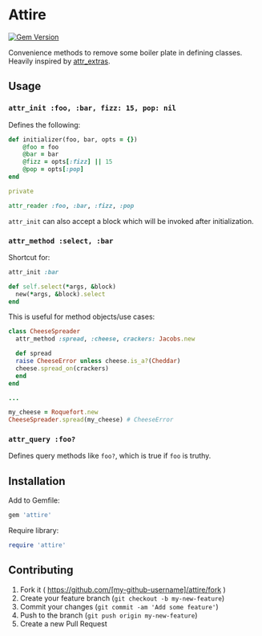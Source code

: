 # Attire

[![Gem Version](https://badge.fury.io/rb/attire.svg)](http://badge.fury.io/rb/attire)

Convenience methods to remove some boiler plate in defining classes. Heavily inspired by [attr_extras](https://github.com/barsoom/attr_extras).

## Usage

### `attr_init :foo, :bar, fizz: 15, pop: nil`

Defines the following:

``` ruby
def initializer(foo, bar, opts = {})
	@foo = foo
	@bar = bar
	@fizz = opts[:fizz] || 15
	@pop = opts[:pop]
end

private

attr_reader :foo, :bar, :fizz, :pop
```

`attr_init` can also accept a block which will be invoked after initialization.

### `attr_method :select, :bar`

Shortcut for:

``` ruby
attr_init :bar

def self.select(*args, &block)
  new(*args, &block).select
end
```

This is useful for method objects/use cases:

``` ruby
class CheeseSpreader
  attr_method :spread, :cheese, crackers: Jacobs.new

  def spread
  raise CheeseError unless cheese.is_a?(Cheddar)
  cheese.spread_on(crackers)
  end
end

...

my_cheese = Roquefort.new
CheeseSpreader.spread(my_cheese) # CheeseError
```

### `attr_query :foo?`

Defines query methods like `foo?`, which is true if `foo` is truthy.

## Installation

Add to Gemfile:

```ruby
gem 'attire'
```

Require library:

``` ruby
require 'attire'
```

## Contributing

1. Fork it ( https://github.com/[my-github-username]/attire/fork )
2. Create your feature branch (`git checkout -b my-new-feature`)
3. Commit your changes (`git commit -am 'Add some feature'`)
4. Push to the branch (`git push origin my-new-feature`)
5. Create a new Pull Request
